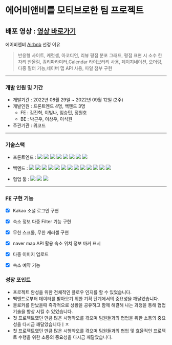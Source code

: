# 에어비앤비를 모티브로한 팀 프로젝트

## 배포 영상 : <a href="https://youtu.be/DWaKFjUI7Ew">영상 바로가기</a>

에어비엔비 [Airbnb](https://www.airbnb.co.kr/) 선정 이유

> 반응형 사이트, 케럿셀, 아코디언, 리뷰 평점 분포 그래프, 평점 표현 시 소수 한 자리 반올림, 쿼리파라미터,Calendar 라이브러리 사용, 페이지네이션, 오더링, 다중 필터 기능,네이버 맵 API 사용, 파일 첨부 구현
---

### 개발 인원 및 기간

- 개발기간 : 2022년 08월 29일 ~ 2022년 09월 12일 (2주)
- 개발인원 : 프론트엔드 4명, 백엔드 3명
  - FE : 김진혁, 이빛나, 임승민, 정원호
  - BE : 박근우, 이상우, 이석원
- 주관기관 : 위코드

---

### 기술스택

- 프론트엔드 : <img src="https://img.shields.io/badge/JavaScript-FFCA28?style=flat-square&logo=javascript&logoColor=white"/>
  <img src="https://img.shields.io/badge/React.js-58c3cc?style=flat-square&logo=React&logoColor=white"/>
  <img src="https://img.shields.io/badge/Redux-6441a5?style=flat-square&logo=Redux&logoColor=white"/>
  <img src="https://img.shields.io/badge/CRA-58c3cc?style=flat-square&logo=Create-React-App&logoColor=white"/>
  <img src="https://img.shields.io/badge/React Router Dom-gray?style=flat-square&logo=React-Router&logoColor=F6BB43"/>
  <img src="https://img.shields.io/badge/styled components-F6BB43?style=flat-square&logo=styledcomponents&logoColor=white"/>
  <img src="https://img.shields.io/badge/eslint-000066?style=flat-square&logo=eslint&logoColor=white"/>
  <img src="https://img.shields.io/badge/prettier-00CC00?style=flat-square&logo=eslint&logoColor=white"/>

- 백엔드 : <img src="https://img.shields.io/badge/JavaScript-FFCA28?style=flat-square&logo=javascript&logoColor=white"/>
  <img src="https://img.shields.io/badge/Node.js-008000?style=flat-square&logo=Node.js&logoColor=white"/>
  <img src="https://img.shields.io/badge/Express-000080?style=flat-square&logo=Express&logoColor=white"/>
  <img src="https://img.shields.io/badge/ MySQL8.0-6441a5?style=flat-square&logo=MySQL&logoColor=white"/>
  <img src="https://img.shields.io/badge/Postman-F6BB43?style=flat-square&logo=Postman&logoColor=white"/>
  <img src="https://img.shields.io/badge/JWT-F6BB43?style=flat-square&logo=JWT&logoColor=white"/>
  <img src="https://img.shields.io/badge/jest-F6BB43?style=flat-square&logo=jest&logoColor=white"/>
  <img src="https://img.shields.io/badge/aws(EC2)-F6BB43?style=flat-square&logo=amazonaws&logoColor=white"/>
  <img src="https://img.shields.io/badge/aws(vpc)-F6BB43?style=flat-square&logo=amazonaws&logoColor=white"/>
  <img src="https://img.shields.io/badge/aws(rds)-F6BB43?style=flat-square&logo=amazonaws&logoColor=white"/>
  <img src="https://img.shields.io/badge/docker-F6BB43?style=flat-square&logo=docker&logoColor=white"/>
  <img src="https://img.shields.io/badge/nginx-F6BB43?style=flat-square&logo=nginx&logoColor=white"/>
  <img src="https://img.shields.io/badge/CI/CD-F6BB43?style=flat-square&logo=CI/CD&logoColor=white"/>

- 협업 툴 : <img src="https://img.shields.io/badge/Notion-1c1c1c?style=flat-square&logo=Notion&logoColor=white"/> <img src="https://img.shields.io/badge/Slack-553830?style=flat-square&logo=Slack&logoColor=white"/> <img src="https://img.shields.io/badge/Trello-6441a5?style=flat-square&logo=Trello&logoColor=white"/>

---

### FE 구현 기능

- [x] Kakao 소셜 로그인 구현
- [x] 숙소 정보 다중 Filter 기능 구현
- [x] 무한 스크롤, 무한 캐러셀 구현
- [x] naver map API 활용 숙소 위치 정보 마커 표시
- [x] 다중 이미지 업로드
- [x] 숙소 예약 기능


### 성장 포인트

- 프로젝트 완성을 위한 전체적인 플로우 인지를 할 수 있었습니다.
- 백엔드로부터 데이터를 받아오기 위한 기획 단계에서의 중요성을 깨달았습니다.
- 블로커를 만났을때 즉각적으로 상황을 공유하고 함께 해결해 나는 과정을 통해 협업 기술을 향상 시킬 수 있었습니다. 
- 첫 프로젝트였던 만큼 많은 시행착오를 겪으며 팀원들과의 협업을 위한 소통의 중요성을 다시금 깨달았습니다ㅣㅈ
- 첫 프로젝트였던 만큼 많은 시행착오를 겪으며 팀원들과의 협업 및 효율적인 프로젝트 수행을 위한 소통의 중요성을 다시금 깨달았습니다.
